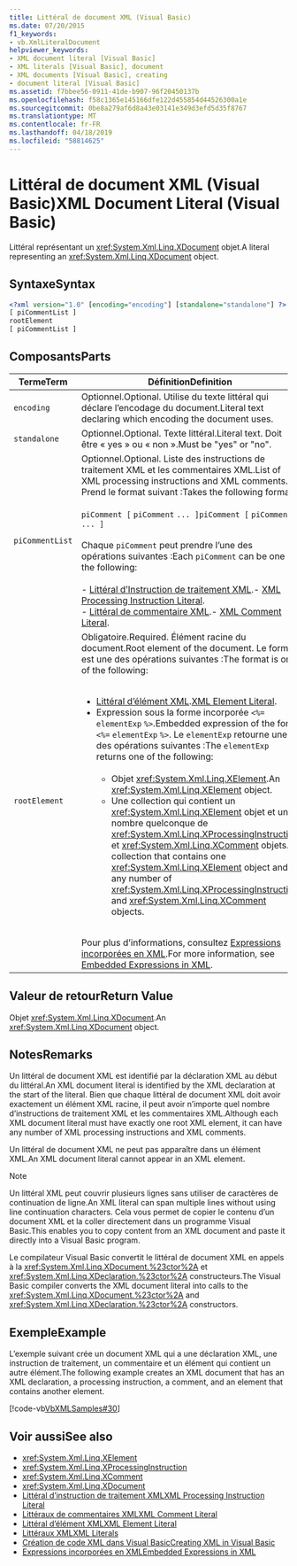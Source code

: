 ```yaml
---
title: Littéral de document XML (Visual Basic)
ms.date: 07/20/2015
f1_keywords:
- vb.XmlLiteralDocument
helpviewer_keywords:
- XML document literal [Visual Basic]
- XML literals [Visual Basic], document
- XML documents [Visual Basic], creating
- document literal [Visual Basic]
ms.assetid: f7bbee56-0911-41de-b907-96f20450137b
ms.openlocfilehash: f58c1365e145166dfe122d455854d44526300a1e
ms.sourcegitcommit: 0be8a279af6d8a43e03141e349d3efd5d35f8767
ms.translationtype: MT
ms.contentlocale: fr-FR
ms.lasthandoff: 04/18/2019
ms.locfileid: "58814625"
---
```

# <a name="xml-document-literal-visual-basic"></a><span data-ttu-id="5537a-102">Littéral de document XML (Visual Basic)</span><span class="sxs-lookup"><span data-stu-id="5537a-102">XML Document Literal (Visual Basic)</span></span>
<span data-ttu-id="5537a-103">Littéral représentant un <xref:System.Xml.Linq.XDocument> objet.</span><span class="sxs-lookup"><span data-stu-id="5537a-103">A literal representing an <xref:System.Xml.Linq.XDocument> object.</span></span>  
  
## <a name="syntax"></a><span data-ttu-id="5537a-104">Syntaxe</span><span class="sxs-lookup"><span data-stu-id="5537a-104">Syntax</span></span>  
  
```xml  
<?xml version="1.0" [encoding="encoding"] [standalone="standalone"] ?>  
[ piCommentList ]  
rootElement  
[ piCommentList ]  
```  
  
## <a name="parts"></a><span data-ttu-id="5537a-105">Composants</span><span class="sxs-lookup"><span data-stu-id="5537a-105">Parts</span></span>  
  
|<span data-ttu-id="5537a-106">Terme</span><span class="sxs-lookup"><span data-stu-id="5537a-106">Term</span></span>|<span data-ttu-id="5537a-107">Définition</span><span class="sxs-lookup"><span data-stu-id="5537a-107">Definition</span></span>|  
|---|---|  
|`encoding`|<span data-ttu-id="5537a-108">Optionnel.</span><span class="sxs-lookup"><span data-stu-id="5537a-108">Optional.</span></span> <span data-ttu-id="5537a-109">Utilise du texte littéral qui déclare l’encodage du document.</span><span class="sxs-lookup"><span data-stu-id="5537a-109">Literal text declaring which encoding the document uses.</span></span>|  
|`standalone`|<span data-ttu-id="5537a-110">Optionnel.</span><span class="sxs-lookup"><span data-stu-id="5537a-110">Optional.</span></span> <span data-ttu-id="5537a-111">Texte littéral.</span><span class="sxs-lookup"><span data-stu-id="5537a-111">Literal text.</span></span> <span data-ttu-id="5537a-112">Doit être « yes » ou « non ».</span><span class="sxs-lookup"><span data-stu-id="5537a-112">Must be "yes" or "no".</span></span>|  
|`piCommentList`|<span data-ttu-id="5537a-113">Optionnel.</span><span class="sxs-lookup"><span data-stu-id="5537a-113">Optional.</span></span> <span data-ttu-id="5537a-114">Liste des instructions de traitement XML et les commentaires XML.</span><span class="sxs-lookup"><span data-stu-id="5537a-114">List of XML processing instructions and XML comments.</span></span> <span data-ttu-id="5537a-115">Prend le format suivant :</span><span class="sxs-lookup"><span data-stu-id="5537a-115">Takes the following format:</span></span><br /><br /> <span data-ttu-id="5537a-116">`piComment [` `piComment` `... ]`</span><span class="sxs-lookup"><span data-stu-id="5537a-116">`piComment [` `piComment` `... ]`</span></span><br /><br /> <span data-ttu-id="5537a-117">Chaque `piComment` peut prendre l’une des opérations suivantes :</span><span class="sxs-lookup"><span data-stu-id="5537a-117">Each `piComment` can be one of the following:</span></span><br /><br /> <span data-ttu-id="5537a-118">-   [Littéral d’Instruction de traitement XML](../../../visual-basic/language-reference/xml-literals/xml-processing-instruction-literal.md).</span><span class="sxs-lookup"><span data-stu-id="5537a-118">-   [XML Processing Instruction Literal](../../../visual-basic/language-reference/xml-literals/xml-processing-instruction-literal.md).</span></span><br /><span data-ttu-id="5537a-119">-   [Littéral de commentaire XML](../../../visual-basic/language-reference/xml-literals/xml-comment-literal.md).</span><span class="sxs-lookup"><span data-stu-id="5537a-119">-   [XML Comment Literal](../../../visual-basic/language-reference/xml-literals/xml-comment-literal.md).</span></span>|  
|`rootElement`|<span data-ttu-id="5537a-120">Obligatoire.</span><span class="sxs-lookup"><span data-stu-id="5537a-120">Required.</span></span> <span data-ttu-id="5537a-121">Élément racine du document.</span><span class="sxs-lookup"><span data-stu-id="5537a-121">Root element of the document.</span></span> <span data-ttu-id="5537a-122">Le format est une des opérations suivantes :</span><span class="sxs-lookup"><span data-stu-id="5537a-122">The format is one of the following:</span></span><br /><br /> <ul><li><span data-ttu-id="5537a-123">[Littéral d’élément XML](../../../visual-basic/language-reference/xml-literals/xml-element-literal.md).</span><span class="sxs-lookup"><span data-stu-id="5537a-123">[XML Element Literal](../../../visual-basic/language-reference/xml-literals/xml-element-literal.md).</span></span></li><li><span data-ttu-id="5537a-124">Expression sous la forme incorporée `<%=` `elementExp` `%>`.</span><span class="sxs-lookup"><span data-stu-id="5537a-124">Embedded expression of the form `<%=` `elementExp` `%>`.</span></span> <span data-ttu-id="5537a-125">Le `elementExp` retourne une des opérations suivantes :</span><span class="sxs-lookup"><span data-stu-id="5537a-125">The `elementExp` returns one of the following:</span></span><br /><br /> <ul><li><span data-ttu-id="5537a-126">Objet <xref:System.Xml.Linq.XElement>.</span><span class="sxs-lookup"><span data-stu-id="5537a-126">An <xref:System.Xml.Linq.XElement> object.</span></span></li><li><span data-ttu-id="5537a-127">Une collection qui contient un <xref:System.Xml.Linq.XElement> objet et un nombre quelconque de <xref:System.Xml.Linq.XProcessingInstruction> et <xref:System.Xml.Linq.XComment> objets.</span><span class="sxs-lookup"><span data-stu-id="5537a-127">A collection that contains one <xref:System.Xml.Linq.XElement> object and any number of <xref:System.Xml.Linq.XProcessingInstruction> and <xref:System.Xml.Linq.XComment> objects.</span></span></li></ul></li></ul><br /> <span data-ttu-id="5537a-128">Pour plus d’informations, consultez [Expressions incorporées en XML](../../../visual-basic/programming-guide/language-features/xml/embedded-expressions-in-xml.md).</span><span class="sxs-lookup"><span data-stu-id="5537a-128">For more information, see [Embedded Expressions in XML](../../../visual-basic/programming-guide/language-features/xml/embedded-expressions-in-xml.md).</span></span>|  
  
## <a name="return-value"></a><span data-ttu-id="5537a-129">Valeur de retour</span><span class="sxs-lookup"><span data-stu-id="5537a-129">Return Value</span></span>  
 <span data-ttu-id="5537a-130">Objet <xref:System.Xml.Linq.XDocument>.</span><span class="sxs-lookup"><span data-stu-id="5537a-130">An <xref:System.Xml.Linq.XDocument> object.</span></span>  
  
## <a name="remarks"></a><span data-ttu-id="5537a-131">Notes</span><span class="sxs-lookup"><span data-stu-id="5537a-131">Remarks</span></span>  
 <span data-ttu-id="5537a-132">Un littéral de document XML est identifié par la déclaration XML au début du littéral.</span><span class="sxs-lookup"><span data-stu-id="5537a-132">An XML document literal is identified by the XML declaration at the start of the literal.</span></span> <span data-ttu-id="5537a-133">Bien que chaque littéral de document XML doit avoir exactement un élément XML racine, il peut avoir n’importe quel nombre d’instructions de traitement XML et les commentaires XML.</span><span class="sxs-lookup"><span data-stu-id="5537a-133">Although each XML document literal must have exactly one root XML element, it can have any number of XML processing instructions and XML comments.</span></span>  
  
 <span data-ttu-id="5537a-134">Un littéral de document XML ne peut pas apparaître dans un élément XML.</span><span class="sxs-lookup"><span data-stu-id="5537a-134">An XML document literal cannot appear in an XML element.</span></span>  
  
> [!NOTE]
>  <span data-ttu-id="5537a-135">Un littéral XML peut couvrir plusieurs lignes sans utiliser de caractères de continuation de ligne.</span><span class="sxs-lookup"><span data-stu-id="5537a-135">An XML literal can span multiple lines without using line continuation characters.</span></span> <span data-ttu-id="5537a-136">Cela vous permet de copier le contenu d’un document XML et la coller directement dans un programme Visual Basic.</span><span class="sxs-lookup"><span data-stu-id="5537a-136">This enables you to copy content from an XML document and paste it directly into a Visual Basic program.</span></span>  
  
 <span data-ttu-id="5537a-137">Le compilateur Visual Basic convertit le littéral de document XML en appels à la <xref:System.Xml.Linq.XDocument.%23ctor%2A> et <xref:System.Xml.Linq.XDeclaration.%23ctor%2A> constructeurs.</span><span class="sxs-lookup"><span data-stu-id="5537a-137">The Visual Basic compiler converts the XML document literal into calls to the <xref:System.Xml.Linq.XDocument.%23ctor%2A> and <xref:System.Xml.Linq.XDeclaration.%23ctor%2A> constructors.</span></span>  
  
## <a name="example"></a><span data-ttu-id="5537a-138">Exemple</span><span class="sxs-lookup"><span data-stu-id="5537a-138">Example</span></span>  
 <span data-ttu-id="5537a-139">L’exemple suivant crée un document XML qui a une déclaration XML, une instruction de traitement, un commentaire et un élément qui contient un autre élément.</span><span class="sxs-lookup"><span data-stu-id="5537a-139">The following example creates an XML document that has an XML declaration, a processing instruction, a comment, and an element that contains another element.</span></span>  
  
 [!code-vb[VbXMLSamples#30](~/samples/snippets/visualbasic/VS_Snippets_VBCSharp/VbXMLSamples/VB/XMLSamples13.vb#30)]  
  
## <a name="see-also"></a><span data-ttu-id="5537a-140">Voir aussi</span><span class="sxs-lookup"><span data-stu-id="5537a-140">See also</span></span>

- <xref:System.Xml.Linq.XElement>
- <xref:System.Xml.Linq.XProcessingInstruction>
- <xref:System.Xml.Linq.XComment>
- <xref:System.Xml.Linq.XDocument>
- [<span data-ttu-id="5537a-141">Littéral d’instruction de traitement XML</span><span class="sxs-lookup"><span data-stu-id="5537a-141">XML Processing Instruction Literal</span></span>](../../../visual-basic/language-reference/xml-literals/xml-processing-instruction-literal.md)
- [<span data-ttu-id="5537a-142">Littéraux de commentaires XML</span><span class="sxs-lookup"><span data-stu-id="5537a-142">XML Comment Literal</span></span>](../../../visual-basic/language-reference/xml-literals/xml-comment-literal.md)
- [<span data-ttu-id="5537a-143">Littéral d’élément XML</span><span class="sxs-lookup"><span data-stu-id="5537a-143">XML Element Literal</span></span>](../../../visual-basic/language-reference/xml-literals/xml-element-literal.md)
- [<span data-ttu-id="5537a-144">Littéraux XML</span><span class="sxs-lookup"><span data-stu-id="5537a-144">XML Literals</span></span>](../../../visual-basic/language-reference/xml-literals/index.md)
- [<span data-ttu-id="5537a-145">Création de code XML dans Visual Basic</span><span class="sxs-lookup"><span data-stu-id="5537a-145">Creating XML in Visual Basic</span></span>](../../../visual-basic/programming-guide/language-features/xml/creating-xml.md)
- [<span data-ttu-id="5537a-146">Expressions incorporées en XML</span><span class="sxs-lookup"><span data-stu-id="5537a-146">Embedded Expressions in XML</span></span>](../../../visual-basic/programming-guide/language-features/xml/embedded-expressions-in-xml.md)
